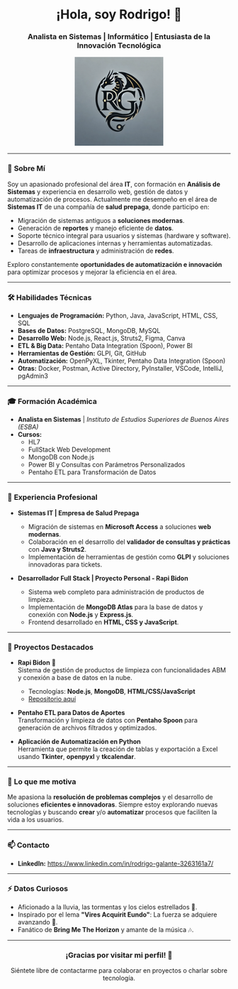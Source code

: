<h1 align="center">¡Hola, soy Rodrigo! 👋</h1>
<h3 align="center">Analista en Sistemas | Informático  | Entusiasta de la Innovación Tecnológica</h3>
<p align="center">
  <img src="https://raw.githubusercontent.com/RodrigoG24/RodrigoG24/refs/heads/main/RG%20logo%20Dragon.webp" alt="Mi Logo" width="200px">
</p>

---

### 🌟 **Sobre Mí**
Soy un apasionado profesional del área **IT**, con formación en **Análisis de Sistemas** y experiencia en desarrollo web, gestión de datos y automatización de procesos. Actualmente me desempeño en el área de **Sistemas IT** de una compañía de **salud prepaga**, donde participo en:

- Migración de sistemas antiguos a **soluciones modernas**.  
- Generación de **reportes** y manejo eficiente de **datos**.  
- Soporte técnico integral para usuarios y sistemas (hardware y software).  
- Desarrollo de aplicaciones internas y herramientas automatizadas.  
- Tareas de **infraestructura** y administración de **redes**.

Exploro constantemente **oportunidades de automatización e innovación** para optimizar procesos y mejorar la eficiencia en el área.

---

### 🛠️ **Habilidades Técnicas**
- **Lenguajes de Programación:** Python, Java, JavaScript, HTML, CSS, SQL  
- **Bases de Datos:** PostgreSQL, MongoDB, MySQL 
- **Desarrollo Web:** Node.js, React.js, Struts2, Figma, Canva 
- **ETL & Big Data:** Pentaho Data Integration (Spoon), Power BI  
- **Herramientas de Gestión:** GLPI, Git, GitHub  
- **Automatización:** OpenPyXL, Tkinter, Pentaho Data Integration (Spoon)
- **Otras:** Docker, Postman, Active Directory, PyInstaller, VSCode, IntelliJ, pgAdmin3 

---

### 🎓 **Formación Académica**
- **Analista en Sistemas** | *Instituto de Estudios Superiores de Buenos Aires (ESBA)*  
- **Cursos:**
   - HL7
   - FullStack Web Development  
   - MongoDB con Node.js  
   - Power BI y Consultas con Parámetros Personalizados  
   - Pentaho ETL para Transformación de Datos  

---

### 🚀 **Experiencia Profesional**
- **Sistemas IT | Empresa de Salud Prepaga**  
   - Migración de sistemas en **Microsoft Access** a soluciones **web modernas**.  
   - Colaboración en el desarrollo del **validador de consultas y prácticas** con **Java y Struts2**.  
   - Implementación de herramientas de gestión como **GLPI** y soluciones innovadoras para tickets.  

- **Desarrollador Full Stack | Proyecto Personal - Rapi Bidon**  
   - Sistema web completo para administración de productos de limpieza.  
   - Implementación de **MongoDB Atlas** para la base de datos y conexión con **Node.js** y **Express.js**.  
   - Frontend desarrollado en **HTML, CSS y JavaScript**.  

---

### 📂 **Proyectos Destacados**
- **Rapi Bidon** 🚀  
   Sistema de gestión de productos de limpieza con funcionalidades ABM y conexión a base de datos en la nube.  
   - Tecnologías: **Node.js**, **MongoDB**, **HTML/CSS/JavaScript**  
   - [Repositorio aquí](https://github.com/tu-usuario/rapi-bidon)

- **Pentaho ETL para Datos de Aportes**  
   Transformación y limpieza de datos con **Pentaho Spoon** para generación de archivos filtrados y optimizados.  

- **Aplicación de Automatización en Python**  
   Herramienta que permite la creación de tablas y exportación a Excel usando **Tkinter**, **openpyxl** y **tkcalendar**.  

---

### 🎯 **Lo que me motiva**
Me apasiona la **resolución de problemas complejos** y el desarrollo de soluciones **eficientes e innovadoras**. Siempre estoy explorando nuevas tecnologías y buscando **crear** y/o **automatizar** procesos que faciliten la vida a los usuarios.

---

### 📫 **Contacto**
- **LinkedIn:** https://www.linkedin.com/in/rodrigo-galante-3263161a7/
---

### ⚡ **Datos Curiosos**
- Aficionado a la lluvia, las tormentas y los cielos estrellados 🌌.    
- Inspirado por el lema **"Vires Acquirit Eundo"**: La fuerza se adquiere avanzando 🐉.  
- Fanático de **Bring Me The Horizon** y amante de la música 🎶.  

---

<h3 align="center">¡Gracias por visitar mi perfil! 🚀</h3>
<p align="center">Siéntete libre de contactarme para colaborar en proyectos o charlar sobre tecnología.</p>

